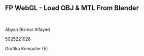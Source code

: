 ## FP WebGL - Load OBJ & MTL From Blender
<br>

Abyan Bismar Alfayed

5025221026

Grafika Komputer (E)


